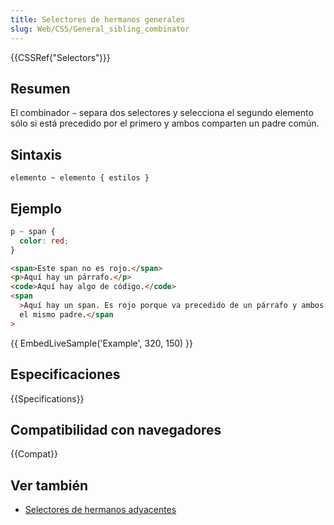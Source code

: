 ```yaml
---
title: Selectores de hermanos generales
slug: Web/CSS/General_sibling_combinator
---
```


{{CSSRef("Selectors")}}

## Resumen

El combinador `~` separa dos selectores y selecciona el segundo elemento sólo si está precedido por el primero y ambos comparten un padre común.

## Sintaxis

```
elemento ~ elemento { estilos }
```

## Ejemplo

```css
p ~ span {
  color: red;
}
```

```html
<span>Este span no es rojo.</span>
<p>Aquí hay un párrafo.</p>
<code>Aquí hay algo de código.</code>
<span
  >Aquí hay un span. Es rojo porque va precedido de un párrafo y ambos comparten
  el mismo padre.</span
>
```

{{ EmbedLiveSample('Example', 320, 150) }}

## Especificaciones

{{Specifications}}

## Compatibilidad con navegadores

{{Compat}}

## Ver también

- [Selectores de hermanos adyacentes](/es/docs/Web/CSS/Adjacent_sibling_selectors)
